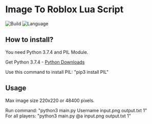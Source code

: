 # Image To Roblox Lua Script
![Build](https://img.shields.io/badge/Build-1.3-green)
![Language](https://img.shields.io/badge/Language-Python%203.7.4-orange)

## How to install?

You need Python 3.7.4 and PIL Module.

Get Python 3.7.4 - [Python Downloads](https://www.python.org/downloads/)

Use this command to install PIL: "pip3 install PIL"

## Usage

Max image size 220x220 or 48400 pixels.

Run command: "python3 main.py Username input.png output.txt 1"\
For all players: "python3 main.py @a input.png output.txt 1"
